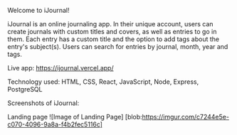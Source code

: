Welcome to iJournal! 

iJournal is an online journaling app. In their unique account, users can create journals with custom titles and covers, as well as entries to go in them. Each entry has a custom title and the option to add tags about the entry's subject(s). Users can search for entries by journal, month, year and tags. 

Live app: https://ijournal.vercel.app/

Technology used: HTML, CSS, React, JavaScript, Node, Express, PostgreSQL 

Screenshots of iJournal:

Landing page
![Image of Landing Page]
[blob:https://imgur.com/c7244e5e-c070-4096-9a8a-f4b2fec5116c]
